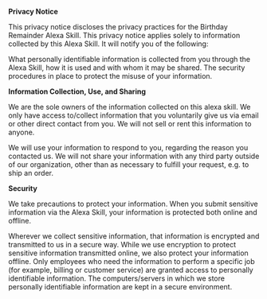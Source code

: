 
<b>Privacy Notice</b>


This privacy notice discloses the privacy practices for the Birthday Remainder Alexa Skill. This privacy notice applies solely to information collected by this Alexa Skill. It will notify you of the following:

What personally identifiable information is collected from you through the Alexa Skill, how it is used and with whom it may be shared.
The security procedures in place to protect the misuse of your information.

<b>Information Collection, Use, and Sharing</b>

We are the sole owners of the information collected on this alexa skill. We only have access to/collect information that you voluntarily give us via email or other direct contact from you. We will not sell or rent this information to anyone.

We will use your information to respond to you, regarding the reason you contacted us. We will not share your information with any third party outside of our organization, other than as necessary to fulfill your request, e.g. to ship an order.

<b>Security</b>

We take precautions to protect your information. When you submit sensitive information via the Alexa Skill, your information is protected both online and offline.

Wherever we collect sensitive information, that information is encrypted and transmitted to us in a secure way. While we use encryption to protect sensitive information transmitted online, we also protect your information offline. Only employees who need the information to perform a specific job (for example, billing or customer service) are granted access to personally identifiable information. The computers/servers in which we store personally identifiable information are kept in a secure environment.
